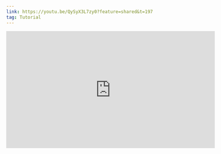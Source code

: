 ```yaml
---
link: https://youtu.be/QySyX3L7zy0?feature=shared&t=197
tag: Tutorial
---
```

<iframe width="560" height="315" src="https://www.youtube.com/embed/QySyX3L7zy0?si=QaLIyEtHOeavfWsR&amp;start=197" title="YouTube video player" frameborder="0" allow="accelerometer; autoplay; clipboard-write; encrypted-media; gyroscope; picture-in-picture; web-share" referrerpolicy="strict-origin-when-cross-origin" allowfullscreen></iframe>

